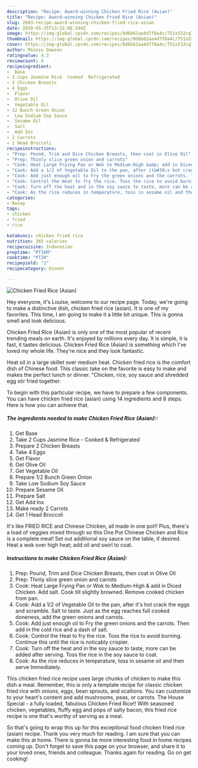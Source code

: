 ```yaml
---
description: "Recipe: Award-winning Chicken Fried Rice (Asian)"
title: "Recipe: Award-winning Chicken Fried Rice (Asian)"
slug: 2693-recipe-award-winning-chicken-fried-rice-asian
date: 2020-05-25T13:32:08.544Z
image: https://img-global.cpcdn.com/recipes/8d6b62aa4d7f8a4c/751x532cq70/chicken-fried-rice-asian-recipe-main-photo.jpg
thumbnail: https://img-global.cpcdn.com/recipes/8d6b62aa4d7f8a4c/751x532cq70/chicken-fried-rice-asian-recipe-main-photo.jpg
cover: https://img-global.cpcdn.com/recipes/8d6b62aa4d7f8a4c/751x532cq70/chicken-fried-rice-asian-recipe-main-photo.jpg
author: Minnie Dawson
ratingvalue: 4.3
reviewcount: 4
recipeingredient:
-  Base
- 2 Cups Jasmine Rice  Cooked  Refrigerated
- 2 Chicken Breasts
- 4 Eggs
-  Flavor
-  Olive Oil
-  Vegetable Oil
- 12 Bunch Green Onion
-  Low Sodium Soy Sauce
-  Sesame Oil
-  Salt
-  Add Ins
- 2 Carrots
- 1 Head Broccoli
recipeinstructions:
- "Prep: Pound, Trim and Dice Chicken Breasts, then coat in Olive Oil"
- "Prep: Thinly slice green onion and carrots"
- "Cook: Heat Large Frying Pan or Wok to Medium-High &amp; add in Diced Chicken. Add salt. Cook till slightly browned. Remove cooked chicken from pan."
- "Cook: Add a 1/2 of Vegetable Oil to the pan, after it&#39;s hot crack the eggs and scramble. Salt to taste. Just as the egg reaches full cooked doneness, add the green onions and carrots."
- "Cook: Add just enough oil to Fry the green onions and the carrots. Then add in the cold rice and a dash of salt."
- "Cook: Control the Heat to fry the rice. Toss the rice to avoid burning. Continue this until the rice is noticably crispier."
- "Cook: Turn off the heat and in the soy sauce to taste, more can be added after serving. Toss the rice in the soy sauce to coat."
- "Cook: As the rice reduces in temperature, toss in sesame oil and then serve Immediately."
categories:
- Resep
tags:
- chicken
- fried
- rice

katakunci: chicken fried rice
nutrition: 265 calories
recipecuisine: Indonesian
preptime: "PT16M"
cooktime: "PT2H"
recipeyield: "2"
recipecategory: Dinner

---
```



![Chicken Fried Rice (Asian)](https://img-global.cpcdn.com/recipes/8d6b62aa4d7f8a4c/751x532cq70/chicken-fried-rice-asian-recipe-main-photo.jpg)

Hey everyone, it's Louise, welcome to our recipe page. Today, we're going to make a distinctive dish, chicken fried rice (asian). It is one of my favorites. This time, I am going to make it a little bit unique. This is gonna smell and look delicious.

Chicken Fried Rice (Asian) is only one of the most popular of recent trending meals on earth. It's enjoyed by millions every day. It is simple, it is fast, it tastes delicious. Chicken Fried Rice (Asian) is something which I've loved my whole life. They're nice and they look fantastic.

Heat oil in a large skillet over medium heat. Chicken fried rice is the comfort dish of Chinese food. This classic take on the favorite is easy to make and makes the perfect lunch or dinner. &#34;Chicken, rice, soy sauce and shredded egg stir fried together.


To begin with this particular recipe, we have to prepare a few components. You can have chicken fried rice (asian) using 14 ingredients and 8 steps. Here is how you can achieve that.

##### The ingredients needed to make Chicken Fried Rice (Asian)::

1. Get  Base
1. Take 2 Cups Jasmine Rice - Cooked &amp; Refrigerated
1. Prepare 2 Chicken Breasts
1. Take 4 Eggs
1. Get  Flavor
1. Get  Olive Oil
1. Get  Vegetable Oil
1. Prepare 1/2 Bunch Green Onion
1. Take  Low Sodium Soy Sauce
1. Prepare  Sesame Oil
1. Prepare  Salt
1. Get  Add Ins
1. Make ready 2 Carrots
1. Get 1 Head Broccoli


It&#39;s like FRIED RICE and Chinese Chicken, all made in one pot!! Plus, there&#39;s a load of veggies mixed through so this One Pot Chinese Chicken and Rice is a complete meal! Set out additional soy sauce on the table, if desired. Heat a wok over high heat; add oil and swirl to coat. 

##### Instructions to make Chicken Fried Rice (Asian):

1. Prep: Pound, Trim and Dice Chicken Breasts, then coat in Olive Oil
1. Prep: Thinly slice green onion and carrots
1. Cook: Heat Large Frying Pan or Wok to Medium-High &amp; add in Diced Chicken. Add salt. Cook till slightly browned. Remove cooked chicken from pan.
1. Cook: Add a 1/2 of Vegetable Oil to the pan, after it&#39;s hot crack the eggs and scramble. Salt to taste. Just as the egg reaches full cooked doneness, add the green onions and carrots.
1. Cook: Add just enough oil to Fry the green onions and the carrots. Then add in the cold rice and a dash of salt.
1. Cook: Control the Heat to fry the rice. Toss the rice to avoid burning. Continue this until the rice is noticably crispier.
1. Cook: Turn off the heat and in the soy sauce to taste, more can be added after serving. Toss the rice in the soy sauce to coat.
1. Cook: As the rice reduces in temperature, toss in sesame oil and then serve Immediately.


This chicken fried rice recipe uses large chunks of chicken to make this dish a meal. Remember, this is only a template recipe for classic chicken fried rice with onions, eggs, bean sprouts, and scallions. You can customize to your heart&#39;s content and add mushrooms, peas, or carrots. The House Special - a fully loaded, fabulous Chicken Fried Rice!! With seasoned chicken, vegetables, fluffy egg and pops of salty bacon, this fried rice recipe is one that&#39;s worthy of serving as a meal. 

So that's going to wrap this up for this exceptional food chicken fried rice (asian) recipe. Thank you very much for reading. I am sure that you can make this at home. There is gonna be more interesting food in home recipes coming up. Don't forget to save this page on your browser, and share it to your loved ones, friends and colleague. Thanks again for reading. Go on get cooking!
